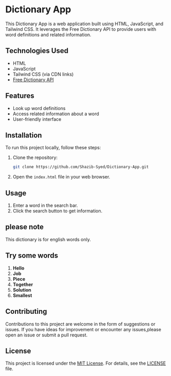 # Dictionary App

This Dictionary App is a web application built using HTML, JavaScript, and Tailwind CSS. It leverages the Free Dictionary API to provide users with word definitions and related information.

## Technologies Used

- HTML
- JavaScript
- Tailwind CSS (via CDN links)
- [Free Dictionary API](https://dictionaryapi.dev/)

## Features

- Look up word definitions
- Access related information about a word
- User-friendly interface

## Installation

To run this project locally, follow these steps:

1. Clone the repository:
   ```bash
   git clone https://github.com/Shazib-Syed/Dictionary-App.git
   ```

2. Open the `index.html` file in your web browser.

## Usage

1. Enter a word in the search bar.
2. Click the search button to get information.
   
## please note

This dictionary is for english words only.

## Try some words
1.	**Hello**
2. **Job**
3.	**Piece**
4.	**Together**
5.	**Solution**
6. **Smallest**


## Contributing

Contributions to this project are welcome in the form of suggestions or issues. If you have ideas for improvement or encounter any issues,please open an issue or submit a pull request.

## License

This project is licensed under the [MIT License](LICENSE). For details, see the [LICENSE](LICENSE) file.
